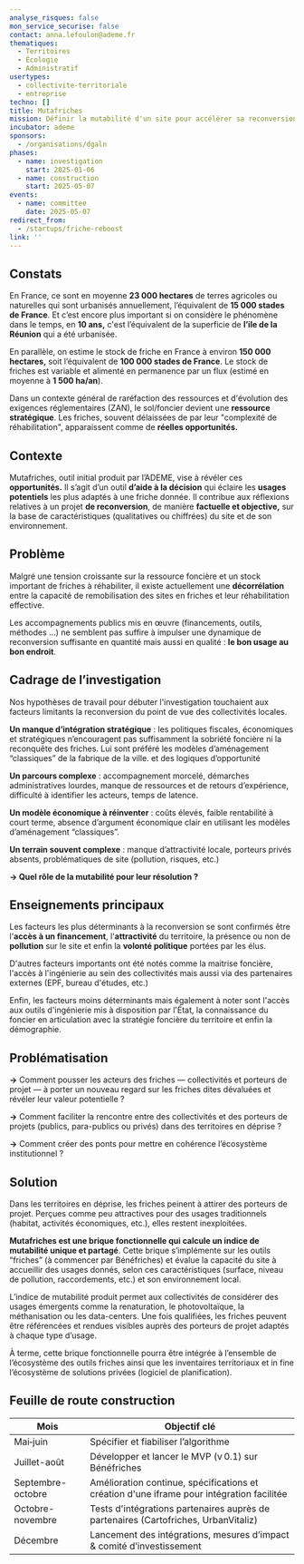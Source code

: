 ```yaml
---
analyse_risques: false
mon_service_securise: false
contact: anna.lefoulon@ademe.fr
thematiques:
  - Territoires
  - Écologie
  - Administratif
usertypes:
  - collectivite-territoriale
  - entreprise
techno: []
title: Mutafriches
mission: Définir la mutabilité d'un site pour accélérer sa reconversion
incubator: ademe
sponsors:
  - /organisations/dgaln
phases:
  - name: investigation
    start: 2025-01-06
  - name: construction
    start: 2025-05-07
events:
  - name: committee
    date: 2025-05-07
redirect_from:
  - /startups/friche-reboost
link: ''
---
```

## Constats
En France, ce sont en moyenne **23 000 hectares** de terres agricoles ou naturelles qui sont urbanisés annuellement, l’équivalent de **15 000 stades de France**. Et c’est encore plus important si on considère le phénomène dans le temps, en **10 ans,** c'est l’équivalent de la superficie de **l’ile de la Réunion** qui a été urbanisée.

En parallèle, on estime le stock de friche en France à environ **150 000 hectares,** soit l’équivalent de **100 000 stades de France**. Le stock de friches est variable et alimenté en permanence par un flux (estimé en moyenne à **1 500 ha/an**). 

Dans un contexte général de raréfaction des ressources et d'évolution des exigences réglementaires (ZAN), le sol/foncier devient une **ressource stratégique**. Les friches, souvent délaissées de par leur "complexité de réhabilitation", apparaissent comme de **réelles opportunités.**

## Contexte
Mutafriches, outil initial produit par l’ADEME, vise à révéler ces **opportunités.** Il s’agit d’un outil **d’aide à la décision** qui éclaire les **usages potentiels** les plus adaptés à une friche donnée. Il contribue aux réflexions relatives à un projet **de reconversion**, de manière **factuelle et objective,** sur la base de caractéristiques (qualitatives ou chiffrées) du site et de son environnement.  



## Problème
Malgré une tension croissante sur la ressource foncière et un stock important de friches à réhabiliter, il existe actuellement une **décorrélation** entre la capacité de remobilisation des sites en friches et leur réhabilitation effective. 

Les accompagnements publics mis en œuvre (financements, outils, méthodes …) ne semblent pas suffire à impulser une dynamique de reconversion suffisante en quantité mais aussi en qualité : **le bon usage au bon endroit**. 


## Cadrage de l’investigation

Nos hypothèses de travail pour débuter l'investigation touchaient aux facteurs limitants la reconversion du point de vue des collectivités locales. 

**Un manque d’intégration stratégique** : les politiques fiscales, économiques et stratégiques n’encouragent pas suffisamment la sobriété foncière ni la reconquête des friches. Lui sont préféré les modèles d’aménagement “classiques” de la fabrique de la ville. et des logiques d’opportunité 


**Un parcours complexe** : accompagnement morcelé, démarches administratives lourdes, manque de ressources et de retours d’expérience, difficulté à identifier les acteurs, temps de latence. 


**Un modèle économique à réinventer** : coûts élevés, faible rentabilité à court terme, absence d’argument économique clair en utilisant les  modèles d’aménagement   “classiques”. 

**Un terrain souvent complexe** : manque d’attractivité locale, porteurs privés  absents, problématiques de site (pollution, risques, etc.)

**→ Quel rôle de la mutabilité pour leur résolution ?**


## Enseignements principaux
Les facteurs les plus déterminants à la reconversion se sont confirmés être l'**accès à un financement**, l'**attractivité** du territoire, la présence ou non de **pollution** sur le site et enfin la **volonté politique** portées par les élus. 

D'autres facteurs importants ont été notés comme la maitrise foncière, l'accès à l'ingénierie au sein des collectivités mais aussi via des partenaires externes (EPF, bureau d'études, etc.) 

Enfin, les facteurs moins déterminants mais également à noter sont l'accès aux outils d'ingénierie mis à disposition par l'État, la connaissance du foncier en articulation avec la stratégie foncière du territoire et enfin la démographie. 

## Problématisation
**→** Comment pousser les acteurs des friches — collectivités et porteurs de projet — à porter un nouveau regard sur les friches dites dévaluées et révéler leur valeur potentielle ? 

**→** Comment faciliter la rencontre entre des collectivités et des porteurs de projets (publics, para-publics ou privés) dans des territoires en déprise ?

**→** Comment créer des ponts pour mettre en cohérence l’écosystème institutionnel ?

## Solution
Dans les territoires en déprise, les friches peinent à attirer des porteurs de projet. Perçues comme peu attractives pour des usages traditionnels (habitat, activités économiques, etc.), elles restent inexploitées.

**Mutafriches est une brique fonctionnelle qui calcule un indice de mutabilité unique et partagé**. Cette brique s’implémente sur les outils “friches” (à commencer par Bénéfriches) et évalue la capacité du site à accueillir des usages donnés, selon ces caractéristiques (surface, niveau de pollution, raccordements, etc.) et son environnement local.

L’indice de mutabilité produit permet aux collectivités de considérer des usages émergents comme la renaturation, le photovoltaïque, la méthanisation ou les data-centers.
Une fois qualifiées, les friches peuvent être référencées et rendues visibles auprès des porteurs de projet adaptés à chaque type d’usage.

À terme, cette brique fonctionnelle pourra être intégrée à l’ensemble de l’écosystème des outils friches ainsi que les inventaires territoriaux et in fine l’écosystème de solutions privées (logiciel de planification).  

## Feuille de route construction

| Mois | Objectif clé |
|------|--------------|
| Mai‑juin | Spécifier et fiabiliser l’algorithme |
| Juillet-août | Développer et lancer le MVP (v 0.1) sur Bénéfriches |
| Septembre-octobre | Amélioration continue, spécifications et création d'une iframe pour intégration facilitée| 
| Octobre-novembre | Tests d'intégrations partenaires auprès de partenaires (Cartofriches, UrbanVitaliz)  |
|Décembre | Lancement des intégrations, mesures d’impact & comité d’investissement | 
